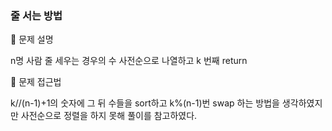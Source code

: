 ### 줄 서는 방법

📌 문제 설명

n명 사람 줄 세우는 경우의 수 사전순으로 나열하고 k 번째 return

📌 문제 접근법

k//(n-1)+1의 숫자에  그 뒤 수들을 sort하고 k%(n-1)번 swap 하는 방법을 생각하였지만 사전순으로 정렬을 하지 못해 풀이를 참고하였다.
